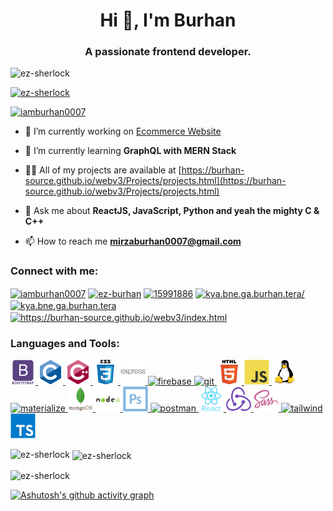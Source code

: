 <h1 align="center">Hi 👋, I'm Burhan</h1>
<h3 align="center">A passionate frontend developer.</h3>

<p align="left"> <img src="https://komarev.com/ghpvc/?username=ez-sherlock&label=Profile%20views&color=0e75b6&style=flat" alt="ez-sherlock" /> </p>

<p align="left"> <a href="https://github.com/ryo-ma/github-profile-trophy"><img src="https://github-profile-trophy.vercel.app/?username=ez-sherlock" alt="ez-sherlock" /></a> </p>

<p align="left"> <a href="https://twitter.com/iamburhan0007" target="blank"><img src="https://img.shields.io/twitter/follow/iamburhan0007?logo=twitter&style=for-the-badge" alt="iamburhan0007" /></a> </p>

- 🔭 I’m currently working on [Ecommerce Website](https://github.com/ez-sherlock/Ecommerce-Store-Website)

- 🌱 I’m currently learning **GraphQL with MERN Stack**

- 👨‍💻 All of my projects are available at [https://burhan-source.github.io/webv3/Projects/projects.html](https://burhan-source.github.io/webv3/Projects/projects.html)

- 💬 Ask me about **ReactJS, JavaScript, Python and yeah the mighty C & C++**

- 📫 How to reach me **mirzaburhan0007@gmail.com**

<h3 align="left">Connect with me:</h3>
<p align="left">
<a href="https://twitter.com/iamburhan0007" target="blank"><img align="center" src="https://raw.githubusercontent.com/rahuldkjain/github-profile-readme-generator/master/src/images/icons/Social/twitter.svg" alt="iamburhan0007" height="30" width="40" /></a>
<a href="https://linkedin.com/in/ez-burhan" target="blank"><img align="center" src="https://raw.githubusercontent.com/rahuldkjain/github-profile-readme-generator/master/src/images/icons/Social/linked-in-alt.svg" alt="ez-burhan" height="30" width="40" /></a>
<a href="https://stackoverflow.com/users/15991886" target="blank"><img align="center" src="https://raw.githubusercontent.com/rahuldkjain/github-profile-readme-generator/master/src/images/icons/Social/stack-overflow.svg" alt="15991886" height="30" width="40" /></a>
<a href="https://fb.com/kya.bne.ga.burhan.tera/" target="blank"><img align="center" src="https://raw.githubusercontent.com/rahuldkjain/github-profile-readme-generator/master/src/images/icons/Social/facebook.svg" alt="kya.bne.ga.burhan.tera/" height="30" width="40" /></a>
<a href="https://instagram.com/kya.bne.ga.burhan.tera" target="blank"><img align="center" src="https://raw.githubusercontent.com/rahuldkjain/github-profile-readme-generator/master/src/images/icons/Social/instagram.svg" alt="kya.bne.ga.burhan.tera" height="30" width="40" /></a>
<a href="/https://burhan-source.github.io/webv3/index.html" target="blank"><img align="center" src="https://raw.githubusercontent.com/rahuldkjain/github-profile-readme-generator/master/src/images/icons/Social/rss.svg" alt="https://burhan-source.github.io/webv3/index.html" height="30" width="40" /></a>
</p>

<h3 align="left">Languages and Tools:</h3>
<p align="left"> <a href="https://getbootstrap.com" target="_blank"> <img src="https://raw.githubusercontent.com/devicons/devicon/master/icons/bootstrap/bootstrap-plain-wordmark.svg" alt="bootstrap" width="40" height="40"/> </a> <a href="https://www.cprogramming.com/" target="_blank"> <img src="https://raw.githubusercontent.com/devicons/devicon/master/icons/c/c-original.svg" alt="c" width="40" height="40"/> </a> <a href="https://www.w3schools.com/cpp/" target="_blank"> <img src="https://raw.githubusercontent.com/devicons/devicon/master/icons/cplusplus/cplusplus-original.svg" alt="cplusplus" width="40" height="40"/> </a> <a href="https://www.w3schools.com/css/" target="_blank"> <img src="https://raw.githubusercontent.com/devicons/devicon/master/icons/css3/css3-original-wordmark.svg" alt="css3" width="40" height="40"/> </a> <a href="https://expressjs.com" target="_blank"> <img src="https://raw.githubusercontent.com/devicons/devicon/master/icons/express/express-original-wordmark.svg" alt="express" width="40" height="40"/> </a> <a href="https://firebase.google.com/" target="_blank"> <img src="https://www.vectorlogo.zone/logos/firebase/firebase-icon.svg" alt="firebase" width="40" height="40"/> </a> <a href="https://git-scm.com/" target="_blank"> <img src="https://www.vectorlogo.zone/logos/git-scm/git-scm-icon.svg" alt="git" width="40" height="40"/> </a> <a href="https://www.w3.org/html/" target="_blank"> <img src="https://raw.githubusercontent.com/devicons/devicon/master/icons/html5/html5-original-wordmark.svg" alt="html5" width="40" height="40"/> </a> <a href="https://developer.mozilla.org/en-US/docs/Web/JavaScript" target="_blank"> <img src="https://raw.githubusercontent.com/devicons/devicon/master/icons/javascript/javascript-original.svg" alt="javascript" width="40" height="40"/> </a> <a href="https://www.linux.org/" target="_blank"> <img src="https://raw.githubusercontent.com/devicons/devicon/master/icons/linux/linux-original.svg" alt="linux" width="40" height="40"/> </a> <a href="https://materializecss.com/" target="_blank"> <img src="https://raw.githubusercontent.com/prplx/svg-logos/5585531d45d294869c4eaab4d7cf2e9c167710a9/svg/materialize.svg" alt="materialize" width="40" height="40"/> </a> <a href="https://www.mongodb.com/" target="_blank"> <img src="https://raw.githubusercontent.com/devicons/devicon/master/icons/mongodb/mongodb-original-wordmark.svg" alt="mongodb" width="40" height="40"/> </a> <a href="https://nodejs.org" target="_blank"> <img src="https://raw.githubusercontent.com/devicons/devicon/master/icons/nodejs/nodejs-original-wordmark.svg" alt="nodejs" width="40" height="40"/> </a> <a href="https://www.photoshop.com/en" target="_blank"> <img src="https://raw.githubusercontent.com/devicons/devicon/master/icons/photoshop/photoshop-line.svg" alt="photoshop" width="40" height="40"/> </a> <a href="https://postman.com" target="_blank"> <img src="https://www.vectorlogo.zone/logos/getpostman/getpostman-icon.svg" alt="postman" width="40" height="40"/> </a> <a href="https://reactjs.org/" target="_blank"> <img src="https://raw.githubusercontent.com/devicons/devicon/master/icons/react/react-original-wordmark.svg" alt="react" width="40" height="40"/> </a> <a href="https://redux.js.org" target="_blank"> <img src="https://raw.githubusercontent.com/devicons/devicon/master/icons/redux/redux-original.svg" alt="redux" width="40" height="40"/> </a> <a href="https://sass-lang.com" target="_blank"> <img src="https://raw.githubusercontent.com/devicons/devicon/master/icons/sass/sass-original.svg" alt="sass" width="40" height="40"/> </a> <a href="https://tailwindcss.com/" target="_blank"> <img src="https://www.vectorlogo.zone/logos/tailwindcss/tailwindcss-icon.svg" alt="tailwind" width="40" height="40"/> </a> <a href="https://www.typescriptlang.org/" target="_blank"> <img src="https://raw.githubusercontent.com/devicons/devicon/master/icons/typescript/typescript-original.svg" alt="typescript" width="40" height="40"/> </a> </p>

<p><img align="left" src="https://github-readme-stats.vercel.app/api/top-langs?username=ez-sherlock&show_icons=true&theme=radical&locale=en&layout=compact" alt="ez-sherlock" /></p>

<p>&nbsp;<img align="center" src="https://github-readme-stats.vercel.app/api?username=ez-sherlock&show_icons=true&theme=radical&locale=en" alt="ez-sherlock" /></p>

<p><img align="center" src="https://github-readme-streak-stats.herokuapp.com/?user=ez-sherlock&theme=dark" alt="ez-sherlock" /></p>

[![Ashutosh's github activity graph](https://activity-graph.herokuapp.com/graph?username=ez-sherlock&theme=react-dark)](https://github.com/ashutosh00710/github-readme-activity-graph)
